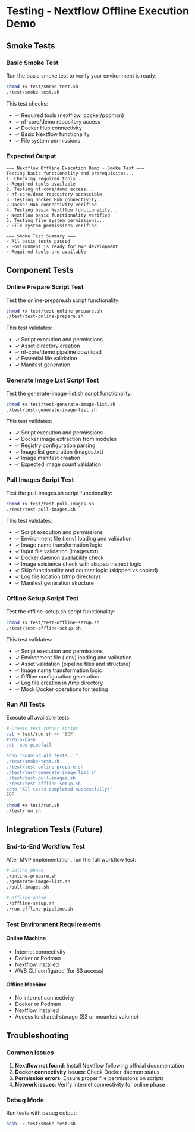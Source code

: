# Testing - Nextflow Offline Execution Demo

## Smoke Tests

### Basic Smoke Test
Run the basic smoke test to verify your environment is ready:

```bash
chmod +x test/smoke-test.sh
./test/smoke-test.sh
```

This test checks:
- ✓ Required tools (nextflow, docker/podman)
- ✓ nf-core/demo repository access
- ✓ Docker Hub connectivity
- ✓ Basic Nextflow functionality
- ✓ File system permissions

### Expected Output
```
=== Nextflow Offline Execution Demo - Smoke Test ===
Testing basic functionality and prerequisites...
1. Checking required tools...
✓ Required tools available
2. Testing nf-core/demo access...
✓ nf-core/demo repository accessible
3. Testing Docker Hub connectivity...
✓ Docker Hub connectivity verified
4. Testing basic Nextflow functionality...
✓ Nextflow basic functionality verified
5. Testing file system permissions...
✓ File system permissions verified

=== Smoke Test Summary ===
✓ All basic tests passed
✓ Environment is ready for MVP development
✓ Required tools are available
```

## Component Tests

### Online Prepare Script Test
Test the online-prepare.sh script functionality:

```bash
chmod +x test/test-online-prepare.sh
./test/test-online-prepare.sh
```

This test validates:
- ✓ Script execution and permissions
- ✓ Asset directory creation
- ✓ nf-core/demo pipeline download
- ✓ Essential file validation
- ✓ Manifest generation

### Generate Image List Script Test
Test the generate-image-list.sh script functionality:

```bash
chmod +x test/test-generate-image-list.sh
./test/test-generate-image-list.sh
```

This test validates:
- ✓ Script execution and permissions
- ✓ Docker image extraction from modules
- ✓ Registry configuration parsing
- ✓ Image list generation (images.txt)
- ✓ Image manifest creation
- ✓ Expected image count validation

### Pull Images Script Test
Test the pull-images.sh script functionality:

```bash
chmod +x test/test-pull-images.sh
./test/test-pull-images.sh
```

This test validates:
- ✓ Script execution and permissions
- ✓ Environment file (.env) loading and validation
- ✓ Image name transformation logic
- ✓ Input file validation (images.txt)
- ✓ Docker daemon availability check
- ✓ Image existence check with skopeo inspect logic
- ✓ Skip functionality and counter logic (skipped vs copied)
- ✓ Log file location (/tmp directory)
- ✓ Manifest generation structure

### Offline Setup Script Test
Test the offline-setup.sh script functionality:

```bash
chmod +x test/test-offline-setup.sh
./test/test-offline-setup.sh
```

This test validates:
- ✓ Script execution and permissions
- ✓ Environment file (.env) loading and validation
- ✓ Asset validation (pipeline files and structure)
- ✓ Image name transformation logic
- ✓ Offline configuration generation
- ✓ Log file creation in /tmp directory
- ✓ Mock Docker operations for testing

### Run All Tests
Execute all available tests:

```bash
# Create test runner script
cat > test/run.sh << 'EOF'
#!/bin/bash
set -euo pipefail

echo "Running all tests..."
./test/smoke-test.sh
./test/test-online-prepare.sh
./test/test-generate-image-list.sh
./test/test-pull-images.sh
./test/test-offline-setup.sh
echo "All tests completed successfully!"
EOF

chmod +x test/run.sh
./test/run.sh
```

## Integration Tests (Future)

### End-to-End Workflow Test
After MVP implementation, run the full workflow test:

```bash
# Online phase
./online-prepare.sh
./generate-image-list.sh
./pull-images.sh

# Offline phase
./offline-setup.sh
./run-offline-pipeline.sh
```

### Test Environment Requirements

#### Online Machine
- Internet connectivity
- Docker or Podman
- Nextflow installed
- AWS CLI configured (for S3 access)

#### Offline Machine
- No internet connectivity
- Docker or Podman
- Nextflow installed
- Access to shared storage (S3 or mounted volume)

## Troubleshooting

### Common Issues
1. **Nextflow not found**: Install Nextflow following official documentation
2. **Docker connectivity issues**: Check Docker daemon status
3. **Permission errors**: Ensure proper file permissions on scripts
4. **Network issues**: Verify internet connectivity for online phase

### Debug Mode
Run tests with debug output:
```bash
bash -x test/smoke-test.sh
```